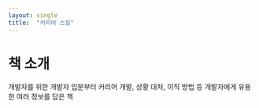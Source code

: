```yaml
---
layout: single
title:  "커리어 스킬"
---
```


# 책 소개

개발자를 위한 개발자 입문부터 커리어 개발, 상황 대처, 이직 방법 등 개발자에게 유용한 여러 정보를 담은 책
